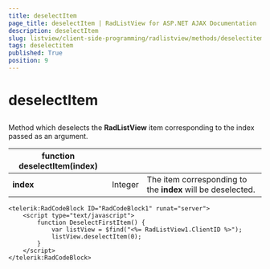 ```yaml
---
title: deselectItem
page_title: deselectItem | RadListView for ASP.NET AJAX Documentation
description: deselectItem
slug: listview/client-side-programming/radlistview/methods/deselectitem
tags: deselectitem
published: True
position: 9
---
```


# deselectItem



## 

Method which deselects the **RadListView** item corresponding to the index passed as an argument.




| function deselectItem(index) |  |  |
| ------ | ------ | ------ |
| **index** |Integer|The item corresponding to the **index** will be deselected.|

````ASP.NET
<telerik:RadCodeBlock ID="RadCodeBlock1" runat="server">
    <script type="text/javascript">
        function DeselectFirstItem() {
            var listView = $find("<%= RadListView1.ClientID %>");
            listView.deselectItem(0);
        }
    </script>
</telerik:RadCodeBlock>
````


